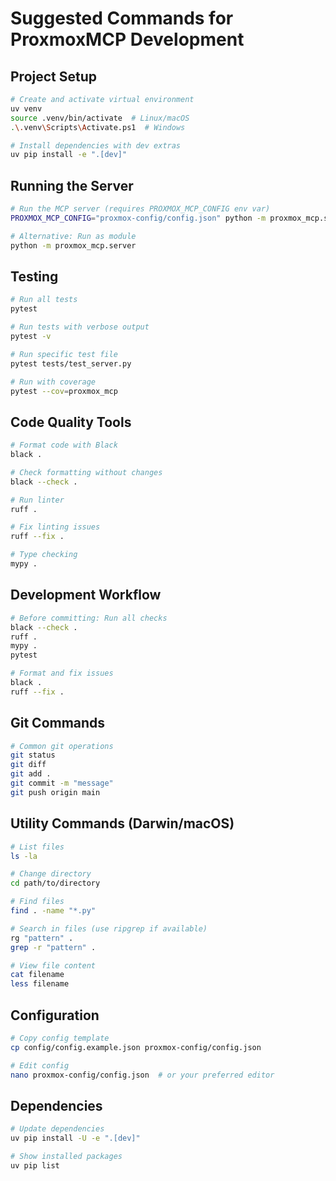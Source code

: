 # Suggested Commands for ProxmoxMCP Development

## Project Setup
```bash
# Create and activate virtual environment
uv venv
source .venv/bin/activate  # Linux/macOS
.\.venv\Scripts\Activate.ps1  # Windows

# Install dependencies with dev extras
uv pip install -e ".[dev]"
```

## Running the Server
```bash
# Run the MCP server (requires PROXMOX_MCP_CONFIG env var)
PROXMOX_MCP_CONFIG="proxmox-config/config.json" python -m proxmox_mcp.server

# Alternative: Run as module
python -m proxmox_mcp.server
```

## Testing
```bash
# Run all tests
pytest

# Run tests with verbose output
pytest -v

# Run specific test file
pytest tests/test_server.py

# Run with coverage
pytest --cov=proxmox_mcp
```

## Code Quality Tools
```bash
# Format code with Black
black .

# Check formatting without changes
black --check .

# Run linter
ruff .

# Fix linting issues
ruff --fix .

# Type checking
mypy .
```

## Development Workflow
```bash
# Before committing: Run all checks
black --check .
ruff .
mypy .
pytest

# Format and fix issues
black .
ruff --fix .
```

## Git Commands
```bash
# Common git operations
git status
git diff
git add .
git commit -m "message"
git push origin main
```

## Utility Commands (Darwin/macOS)
```bash
# List files
ls -la

# Change directory
cd path/to/directory

# Find files
find . -name "*.py"

# Search in files (use ripgrep if available)
rg "pattern" .
grep -r "pattern" .

# View file content
cat filename
less filename
```

## Configuration
```bash
# Copy config template
cp config/config.example.json proxmox-config/config.json

# Edit config
nano proxmox-config/config.json  # or your preferred editor
```

## Dependencies
```bash
# Update dependencies
uv pip install -U -e ".[dev]"

# Show installed packages
uv pip list
```